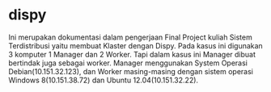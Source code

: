 dispy
=====

Ini merupakan dokumentasi dalam pengerjaan Final Project kuliah Sistem Terdistribusi yaitu membuat Klaster dengan Dispy.
Pada kasus ini digunakan 3 komputer 1 Manager dan 2 Worker. Tapi dalam kasus ini Manager dibuat bertindak juga sebagai worker.
Manager menggunakan System Operasi Debian(10.151.32.123), dan Worker masing-masing dengan sistem operasi Windows 8(10.151.38.72) dan Ubuntu 12.04(10.151.32.22).
